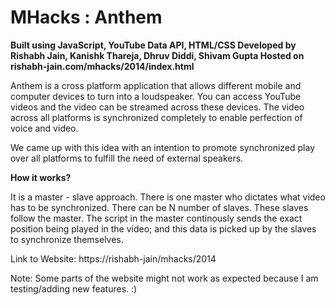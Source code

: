 MHacks : Anthem
===============
<b>
Built using JavaScript, YouTube Data API, HTML/CSS
</b>

<b>
Developed by Rishabh Jain, Kanishk Thareja, Dhruv Diddi, Shivam Gupta
</b>

<b>
Hosted on rishabh-jain.com/mhacks/2014/index.html
</b>

Anthem is a cross platform application that allows different mobile and computer devices to turn into a loudspeaker. You can access YouTube videos and the video can be streamed across these devices. The video across all platforms is synchronized completely to enable perfection of voice and video. 

We came up with this idea with an intention to promote synchronized play over all platforms to fulfill the need of external speakers. 

<b>How it works?</b>

It is a master - slave approach. There is one master who dictates what video has to be synchronized. There can be N number of slaves. These slaves follow the master. The script in the master continously sends the exact position being played in the video; and this data is picked up by the slaves to synchronize themselves. 

Link to Website: https://rishabh-jain/mhacks/2014

Note: Some parts of the website might not work as expected because I am testing/adding new features. :)
